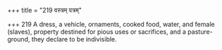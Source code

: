 +++
title = "219 वस्त्रम् पत्रम्"

+++
219	A dress, a vehicle, ornaments, cooked food, water, and female (slaves), property destined for pious uses or sacrifices, and a pasture-ground, they declare to be indivisible.